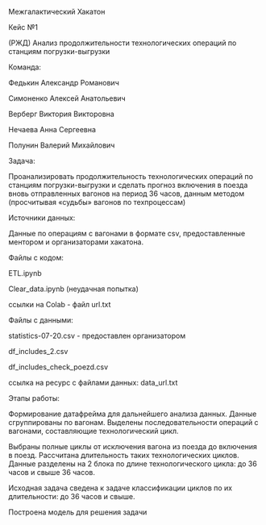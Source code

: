 Межгалактический Хакатон

Кейс №1 

(РЖД) Анализ продолжительности технологических операций по станциям погрузки-выгрузки

Команда:

Федькин Александр Романович

Симоненко Алексей Анатольевич

Верберг Виктория Викторовна

Нечаева Анна Сергеевна

Полунин Валерий Михайлович

Задача:

Проанализировать продолжительность технологических операций по станциям погрузки-выгрузки и сделать прогноз включения в поезда вновь отправленных вагонов на период 36 часов, данным методом (просчитывая «судьбы» вагонов по техпроцессам)

Источники данных:

Данные по операциям с вагонами в формате csv, предоставленные ментором и организаторами хакатона.

Файлы с кодом:

ETL.ipynb 

Clear_data.ipynb (неудачная попытка)

ссылки на Colab - файл url.txt


Файлы с данными:

statistics-07-20.csv - предоставлен организатором

df_includes_2.csv

df_includes_check_poezd.csv

ссылка на ресурс с файлами данных: data_url.txt

Этапы работы:

Формирование датафрейма для дальнейшего анализа данных. 
Данные сгруппированы по вагонам. Выделены последовательности операций с вагонами, составляющие технологический цикл.

Выбраны полные циклы от исключения вагона из поезда до включения в поезд. Рассчитана длительность таких технологических циклов.
Данные разделены на 2 блока по длине технологического цикла: до 36 часов и свыше 36 часов. 

Исходная задача сведена к задаче классификации циклов по их длительности: до 36 часов и свыше.

Построена модель для решения задачи 
